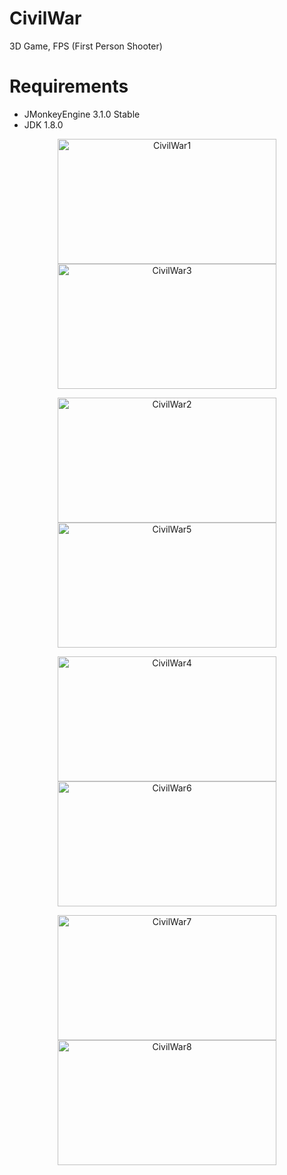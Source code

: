 # CivilWar

3D Game, FPS (First Person Shooter)

# Requirements

  + JMonkeyEngine 3.1.0 Stable
  + JDK 1.8.0

<p align="center">
<img src="https://user-images.githubusercontent.com/5104496/61678559-8c1b7080-acd9-11e9-9828-932e21c7c888.png" alt="CivilWar1" width="350" height="200"/> <img src="https://user-images.githubusercontent.com/5104496/61678611-bc630f00-acd9-11e9-8350-4997ef8ba1d1.png" alt="CivilWar3" width="350" height="200"/>
</p>

<p align="center">
<img src="https://user-images.githubusercontent.com/5104496/61678598-ae14f300-acd9-11e9-8449-a83544b55d3b.png" alt="CivilWar2" width="350" height="200"/> <img src="https://user-images.githubusercontent.com/5104496/64479534-ed66a880-d18e-11e9-80d7-ff34d2eba801.png" alt="CivilWar5" width="350" height="200"/>  
</p>

<p align="center">
<img src="https://user-images.githubusercontent.com/5104496/64479509-8812b780-d18e-11e9-86f9-483bfd6e9506.png" alt="CivilWar4" width="350" height="200"/> <img src="https://user-images.githubusercontent.com/5104496/64479543-0707f000-d18f-11e9-89c3-44e60524559b.png" alt="CivilWar6" width="350" height="200"/> 
</p>

<p align="center">
<img src="https://user-images.githubusercontent.com/5104496/64479584-85649200-d18f-11e9-947e-c042e9847187.png" alt="CivilWar7" width="350" height="200"/> <img src="https://user-images.githubusercontent.com/5104496/64479588-944b4480-d18f-11e9-8a45-1dcc96b76bbd.png" alt="CivilWar8" width="350" height="200"/> 
</p>
